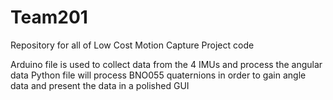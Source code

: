 # Team201
Repository for all of Low Cost Motion Capture Project code

Arduino file is used to collect data from the 4 IMUs and process the angular data
Python file will process BNO055 quaternions in order to gain angle data and present the data in a polished GUI
